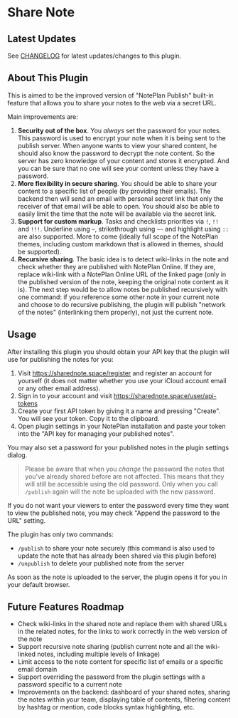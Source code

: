 # Share Note

## Latest Updates

See [CHANGELOG](https://github.com/NotePlan/plugins/blob/main/asktru.ShareNote/CHANGELOG.md) for latest updates/changes to this plugin.

## About This Plugin 

This is aimed to be the improved version of "NotePlan Publish" built-in feature that allows you to share your notes to the web via a secret URL.

Main improvements are:

1. **Security out of the box**. You *always* set the password for your notes. This password is used to encrypt your note when it is being sent to the publish server. When anyone wants to view your shared content, he should also know the password to decrypt the note content. So the server has zero knowledge of your content and stores it encrypted. And you can be sure that no one will see your content unless they have a password.
2. **More flexibility in secure sharing**. You should be able to share your content to a specific list of people (by providing their emails). The backend then will send an email with personal secret link that only the receiver of that email will be able to open. You should also be able to easily limit the time that the note will be available via the secret link.
3. **Support for custom markup**. Tasks and checklists priorities via `!`, `!!` and `!!!`. Underline using `~`, strikethrough using `~~` and highlight using `::` are also supported. More to come (ideally full scope of the NotePlan themes, including custom markdown that is allowed in themes, should be supported).
4. **Recursive sharing**. The basic idea is to detect wiki-links in the note and check whether they are published with NotePlan Online. If they are, replace wiki-link with a NotePlan Online URL of the linked page (only in the published version of the note, keeping the original note content as it is). The next step would be to allow notes be published recursively with one command: if you reference some other note in your current note and choose to do recursive publishing, the plugin will publish "network of the notes" (interlinking them properly), not just the current note.

## Usage

After installing this plugin you should obtain your API key that the plugin will use for publishing the notes for you:

1. Visit https://sharednote.space/register and register an account for yourself (it does not matter whether you use your iCloud account email or any other email address).
2. Sign in to your account and visit https://sharednote.space/user/api-tokens
3. Create your first API token by giving it a name and pressing "Create". You will see your token. Copy it to the clipboard.
4. Open plugin settings in your NotePlan installation and paste your token into the "API key for managing your published notes".

You may also set a password for your published notes in the plugin settings dialog.

> Please be aware that when you *change* the password the notes that you've already shared before are not affected. This means that they will still be accessible using the old password. Only when you call `/publish` again will the note be uploaded with the new password.

If you do not want your viewers to enter the password every time they want to view the published note, you may check "Append the password to the URL" setting.

The plugin has only two commands:

- `/publish` to share your note securely (this command is also used to update the note that has already been shared via this plugin before)
- `/unpublish` to delete your published note from the server

As soon as the note is uploaded to the server, the plugin opens it for you in your default browser.

## Future Features Roadmap

- Check wiki-links in the shared note and replace them with shared URLs in the related notes, for the links to work correctly in the web version of the note
- Support recursive note sharing (publish current note and all the wiki-linked notes, including multiple levels of linkage)
- Limit access to the note content for specific list of emails or a specific email domain
- Support overriding the password from the plugin settings with a password specific to a current note
- Improvements on the backend: dashboard of your shared notes, sharing the notes within your team, displaying table of contents, filtering content by hashtag or mention, code blocks syntax highlighting, etc.
